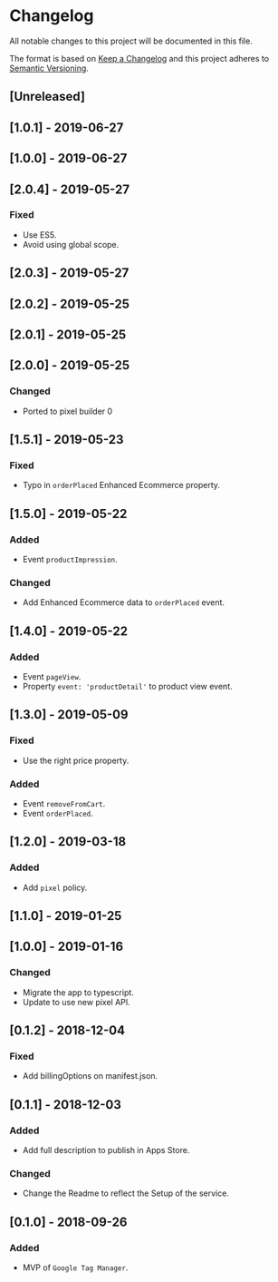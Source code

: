 # Changelog

All notable changes to this project will be documented in this file.

The format is based on [Keep a Changelog](http://keepachangelog.com/en/1.0.0/)
and this project adheres to [Semantic Versioning](http://semver.org/spec/v2.0.0.html).

## [Unreleased]

## [1.0.1] - 2019-06-27

## [1.0.0] - 2019-06-27

## [2.0.4] - 2019-05-27

### Fixed

- Use ES5.
- Avoid using global scope.

## [2.0.3] - 2019-05-27

## [2.0.2] - 2019-05-25

## [2.0.1] - 2019-05-25

## [2.0.0] - 2019-05-25
### Changed
- Ported to pixel builder 0

## [1.5.1] - 2019-05-23

### Fixed

- Typo in `orderPlaced` Enhanced Ecommerce property.

## [1.5.0] - 2019-05-22

### Added

- Event `productImpression`.

### Changed

- Add Enhanced Ecommerce data to `orderPlaced` event.

## [1.4.0] - 2019-05-22

### Added

- Event `pageView`.
- Property `event: 'productDetail'` to product view event.

## [1.3.0] - 2019-05-09

### Fixed

- Use the right price property.

### Added

- Event `removeFromCart`.
- Event `orderPlaced`.

## [1.2.0] - 2019-03-18

### Added

- Add `pixel` policy.

## [1.1.0] - 2019-01-25

## [1.0.0] - 2019-01-16

### Changed

- Migrate the app to typescript.
- Update to use new pixel API.

## [0.1.2] - 2018-12-04

### Fixed

- Add billingOptions on manifest.json.

## [0.1.1] - 2018-12-03

### Added

- Add full description to publish in Apps Store.

### Changed

- Change the Readme to reflect the Setup of the service.

## [0.1.0] - 2018-09-26

### Added

- MVP of `Google Tag Manager`.
